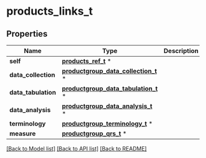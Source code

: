 # products_links_t

## Properties
Name | Type | Description | Notes
------------ | ------------- | ------------- | -------------
**self** | [**products_ref_t**](products_ref.md) \* |  | [optional] 
**data_collection** | [**productgroup_data_collection_t**](productgroup_data_collection.md) \* |  | [optional] 
**data_tabulation** | [**productgroup_data_tabulation_t**](productgroup_data_tabulation.md) \* |  | [optional] 
**data_analysis** | [**productgroup_data_analysis_t**](productgroup_data_analysis.md) \* |  | [optional] 
**terminology** | [**productgroup_terminology_t**](productgroup_terminology.md) \* |  | [optional] 
**measure** | [**productgroup_qrs_t**](productgroup_qrs.md) \* |  | [optional] 

[[Back to Model list]](../README.md#documentation-for-models) [[Back to API list]](../README.md#documentation-for-api-endpoints) [[Back to README]](../README.md)


